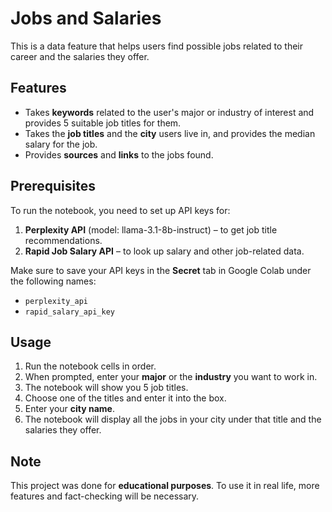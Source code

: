 # Jobs and Salaries

This is a data feature that helps users find possible jobs related to their career and the salaries they offer.

## **Features**
- Takes **keywords** related to the user's major or industry of interest and provides 5 suitable job titles for them.
- Takes the **job titles** and the **city** users live in, and provides the median salary for the job.
- Provides **sources** and **links** to the jobs found.

## **Prerequisites**
To run the notebook, you need to set up API keys for:
1. **Perplexity API** (model: llama-3.1-8b-instruct) – to get job title recommendations.
2. **Rapid Job Salary API** – to look up salary and other job-related data.

Make sure to save your API keys in the **Secret** tab in Google Colab under the following names:
- `perplexity_api`
- `rapid_salary_api_key`

## **Usage**
1. Run the notebook cells in order.
2. When prompted, enter your **major** or the **industry** you want to work in.
3. The notebook will show you 5 job titles.
4. Choose one of the titles and enter it into the box.
5. Enter your **city name**.
6. The notebook will display all the jobs in your city under that title and the salaries they offer.

## **Note**
This project was done for **educational purposes**. To use it in real life, more features and fact-checking will be necessary.
